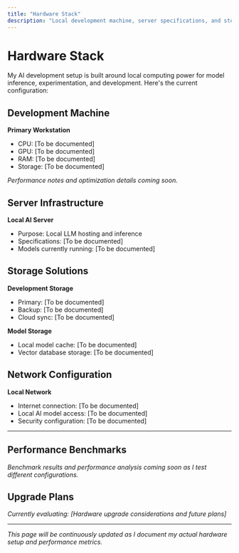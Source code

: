 ```yaml
---
title: "Hardware Stack"
description: "Local development machine, server specifications, and storage solutions"
---
```


# Hardware Stack

My AI development setup is built around local computing power for model inference, experimentation, and development. Here's the current configuration:

## Development Machine

**Primary Workstation**
- CPU: [To be documented]
- GPU: [To be documented] 
- RAM: [To be documented]
- Storage: [To be documented]

*Performance notes and optimization details coming soon.*

## Server Infrastructure

**Local AI Server**
- Purpose: Local LLM hosting and inference
- Specifications: [To be documented]
- Models currently running: [To be documented]

## Storage Solutions

**Development Storage**
- Primary: [To be documented]
- Backup: [To be documented]
- Cloud sync: [To be documented]

**Model Storage**
- Local model cache: [To be documented]
- Vector database storage: [To be documented]

## Network Configuration

**Local Network**
- Internet connection: [To be documented]
- Local AI model access: [To be documented]
- Security configuration: [To be documented]

---

## Performance Benchmarks

*Benchmark results and performance analysis coming soon as I test different configurations.*

## Upgrade Plans

*Currently evaluating: [Hardware upgrade considerations and future plans]*

---

*This page will be continuously updated as I document my actual hardware setup and performance metrics.* 
